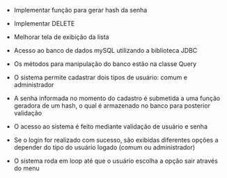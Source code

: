 - Implementar função para gerar hash da senha
- Implementar DELETE
- Melhorar tela de exibição da lista


- Acesso ao banco de dados mySQL utilizando a biblioteca JDBC
- Os métodos para manipulação do banco estão na classe Query
- O sistema permite cadastrar dois tipos de usuário: comum e administrador
- A senha informada no momento do cadastro é submetida a uma função geradora de um hash, o qual é armazenado no banco para posterior validação
- O acesso ao sistema é feito mediante validação de usuário e senha
- Se o login for realizado com sucesso, são exibidas diferentes opções a depender do tipo do usuário logado (comum ou administrador)
- O sistema roda em loop até que o usuário escolha a opção sair através do menu

